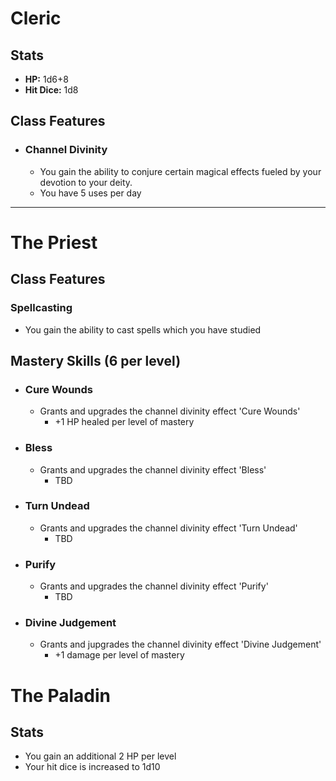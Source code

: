 # Cleric
## Stats
- **HP:** 1d6+8
- **Hit Dice:** 1d8
## Class Features
- ### Channel Divinity
	- You gain the ability to conjure certain magical effects fueled by your devotion to your deity. 
	- You have 5 uses per day

<hr>

# The Priest
## Class Features
### Spellcasting
- You gain the ability to cast spells which you have studied
## Mastery Skills (6 per level)
- ### Cure Wounds
	- Grants and upgrades the channel divinity effect 'Cure Wounds'
		- +1 HP healed per level of mastery
- ### Bless
	- Grants and upgrades the channel divinity effect 'Bless'
		- TBD
- ### Turn Undead
	- Grants and upgrades the channel divinity effect 'Turn Undead'
		- TBD
- ### Purify
	- Grants and upgrades the channel divinity effect 'Purify'
		- TBD
- ### Divine Judgement
	- Grants and jupgrades the channel divinity effect 'Divine Judgement'
		- +1 damage per level of mastery

# The Paladin
## Stats
- You gain an additional 2 HP per level
- Your hit dice is increased to 1d10